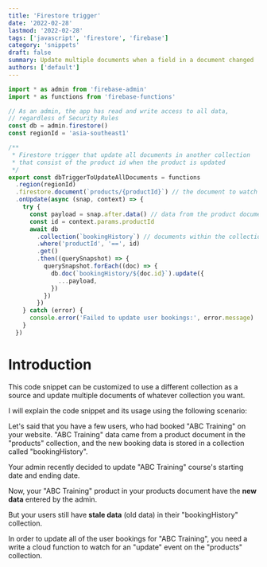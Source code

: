 ```yaml
---
title: 'Firestore trigger'
date: '2022-02-28'
lastmod: '2022-02-28'
tags: ['javascript', 'firestore', 'firebase']
category: 'snippets'
draft: false
summary: Update multiple documents when a field in a document changed
authors: ['default']
---
```


```javascript
import * as admin from 'firebase-admin'
import * as functions from 'firebase-functions'

// As an admin, the app has read and write access to all data,
// regardless of Security Rules
const db = admin.firestore()
const regionId = 'asia-southeast1'

/**
 * Firestore trigger that update all documents in another collection
 * that consist of the product id when the product is updated
 */
export const dbTriggerToUpdateAllDocuments = functions
  .region(regionId)
  .firestore.document(`products/{productId}`) // the document to watch
  .onUpdate(async (snap, context) => {
    try {
      const payload = snap.after.data() // data from the product document
      const id = context.params.productId
      await db
        .collection(`bookingHistory`) // documents within the collection to update
        .where('productId', '==', id)
        .get()
        .then((querySnapshot) => {
          querySnapshot.forEach((doc) => {
            db.doc(`bookingHistory/${doc.id}`).update({
              ...payload,
            })
          })
        })
    } catch (error) {
      console.error('Failed to update user bookings:', error.message)
    }
  })
```

# Introduction

This code snippet can be customized to use a different collection as a source and update multiple documents of whatever collection you want.

I will explain the code snippet and its usage using the following scenario:

Let's said that you have a few users, who had booked "ABC Training" on your website. "ABC Training" data came from a product document in the "products" collection, and the new booking data is stored in a collection called "bookingHistory".

Your admin recently decided to update "ABC Training" course's starting date and ending date.

Now, your "ABC Training" product in your products document have the **new data** entered by the admin.

But your users still have **stale data** (old data) in their "bookingHistory" collection.

In order to update all of the user bookings for "ABC Training", you need a write a cloud function to watch for an "update" event on the "products" collection.
